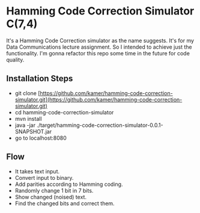 # Hamming Code Correction Simulator C(7,4)

It's a Hamming Code Correction simulator as the name suggests. It's for my Data Communications lecture assignment. So I intended to achieve just the functionality. I'm gonna refactor this repo some time in the future for code quality.

## Installation Steps
- git clone [https://github.com/kamer/hamming-code-correction-simulator.git](https://github.com/kamer/hamming-code-correction-simulator.git)
- cd hamming-code-correction-simulator 
- mvn install
- java -jar ./target/hamming-code-correction-simulator-0.0.1-SNAPSHOT.jar
- go to localhost:8080

## Flow
- It takes text input.
- Convert input to binary.
- Add parities according to Hamming coding.
- Randomly change 1 bit in 7 bits.
- Show changed (noised) text.
- Find the changed bits and correct them.
